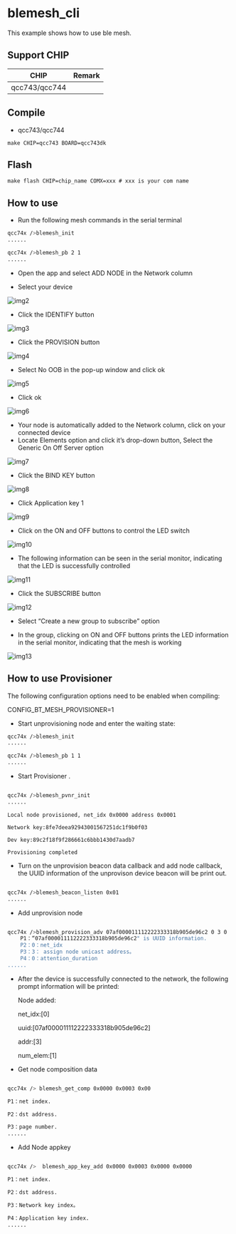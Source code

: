 # blemesh_cli

This example shows how to use ble mesh.

## Support CHIP

|      CHIP        | Remark |
|:----------------:|:------:|
|qcc743/qcc744       |        |

## Compile

- qcc743/qcc744

```
make CHIP=qcc743 BOARD=qcc743dk
```

## Flash

```
make flash CHIP=chip_name COMX=xxx # xxx is your com name
```

## How to use

- Run the following mesh commands in the serial terminal

```bash
qcc74x />blemesh_init
......

qcc74x />blemesh_pb 2 1
......

```

- Open the app and select ADD NODE in the Network column

- Select your device

![img2](img/img2.jpg)

- Click the IDENTIFY button

![img3](img/img3.jpg)

- Click the PROVISION button

![img4](img/img4.jpg)

- Select No OOB in the pop-up window and click ok

![img5](img/img5.jpg)

- Click ok

![img6](img/img6.jpg)

- Your node is automatically added to the Network column, click on your connected device
- Locate Elements option and click it’s drop-down button, Select the Generic On Off Server option

![img7](img/img7.jpg)

- Click the BIND KEY button

![img8](img/img8.jpg)

- Click Application key 1

![img9](img/img9.jpg)

- Click on the ON and OFF buttons to control the LED switch

![img10](img/img10.jpg)

- The following information can be seen in the serial monitor, indicating that the LED is successfully controlled

![img11](img/img11.jpg)

- Click the SUBSCRIBE button

![img12](img/img12.jpg)

- Select “Create a new group to subscribe” option

- In the group, clicking on ON and OFF buttons prints the LED information in the serial monitor, indicating that the mesh is working

![img13](img/img13.jpg)

## How to use Provisioner

The following configuration options need to be enabled when compiling:

CONFIG_BT_MESH_PROVISIONER=1

- Start unprovisioning node and enter the waiting state:

```bash
qcc74x />blemesh_init
......

qcc74x />blemesh_pb 1 1
......
```

- Start Provisioner .

```bash

qcc74x />blemesh_pvnr_init
......

```

    Local node provisioned, net_idx 0x0000 address 0x0001

    Network key:8fe7deea92943001567251dc1f9b0f03

    Dev key:89c2f18f9f286661c6bbb1430d7aadb7

    Provisioning completed

- Turn on the unprovision beacon data callback and add node callback, the UUID information of the unprovison device beacon will be print out.

```bash

qcc74x />blemesh_beacon_listen 0x01
......
```
- Add unprovision node

```bash

qcc74x />blemesh_provision_adv 07af000011112222333318b905de96c2 0 3 0
    P1：“07af000011112222333318b905de96c2" is UUID information.
    P2：0：net_idx
    P3：3： assign node unicast address。
    P4：0：attention_duration
......
```
- After the device is successfully connected to the network, the following prompt information will be printed:

    Node added:

    net_idx:[0]

    uuid:[07af000011112222333318b905de96c2]

    addr:[3]

    num_elem:[1]

- Get node composition data
```bash

qcc74x /> blemesh_get_comp 0x0000 0x0003 0x00

P1：net index.

P2：dst address.

P3：page number.
......
```
- Add Node appkey

```bash

qcc74x />  blemesh_app_key_add 0x0000 0x0003 0x0000 0x0000

P1：net index.

P2：dst address.

P3：Network key index。

P4：Application key index.
......
```

